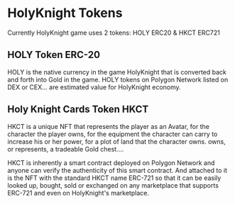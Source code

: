 # HolyKnight Tokens

Currently HolyKnight game uses 2 tokens: HOLY ERC20 & HKCT ERC721

## HOLY Token ERC-20

HOLY is the native currency in the game HolyKnight that is converted back and forth into Gold in the game. HOLY tokens on Polygon Network listed on DEX or CEX... are estimated value for HolyKnight economy.

## Holy Knight Cards Token HKCT

HKCT is a unique NFT that represents the player as an Avatar, for the character the player owns, for the equipment the character can carry to increase his or her power, for a plot of land that the character owns. owns, or represents, a tradeable Gold chest....

HKCT is inherently a smart contract deployed on Polygon Network and anyone can verify the authenticity of this smart contract. And attached to it is the NFT with the standard HKCT name ERC-721 so that it can be easily looked up, bought, sold or exchanged on any marketplace that supports ERC-721 and even on HolyKnight's marketplace.